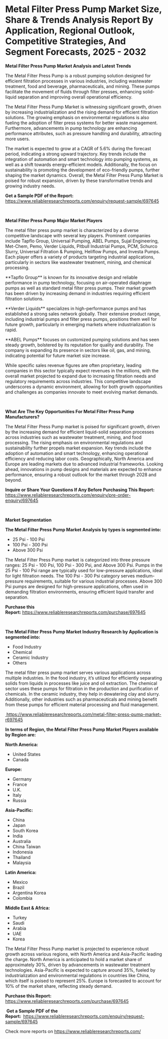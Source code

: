 <p><h1>Metal Filter Press Pump Market Size, Share & Trends Analysis Report By Application, Regional Outlook, Competitive Strategies, And Segment Forecasts, 2025 - 2032</h1></p><p><strong>Metal Filter Press Pump Market Analysis and Latest Trends</strong></p>
<p><p>The Metal Filter Press Pump is a robust pumping solution designed for efficient filtration processes in various industries, including wastewater treatment, food and beverage, pharmaceuticals, and mining. These pumps facilitate the movement of fluids through filter presses, enhancing solid-liquid separation and improving overall operational efficiency. </p><p>The Metal Filter Press Pump Market is witnessing significant growth, driven by increasing industrialization and the rising demand for efficient filtration solutions. The growing emphasis on environmental regulations is also fueling the adoption of filter press systems for better waste management. Furthermore, advancements in pump technology are enhancing performance attributes, such as pressure handling and durability, attracting more users.</p><p>The market is expected to grow at a CAGR of 5.6% during the forecast period, indicating a strong upward trajectory. Key trends include the integration of automation and smart technology into pumping systems, as well as a shift towards energy-efficient models. Additionally, the focus on sustainability is promoting the development of eco-friendly pumps, further shaping the market dynamics. Overall, the Metal Filter Press Pump Market is poised for robust expansion, driven by these transformative trends and growing industry needs.</p></p>
<p><strong>Get a Sample PDF of the Report:&nbsp;</strong> <a href="https://www.reliableresearchreports.com/enquiry/request-sample/697645?utm_campaign=2251&utm_medium=2&utm_source=Github&utm_content=ia&utm_term=23032025&utm_id=metal-filter-press-pump">https://www.reliableresearchreports.com/enquiry/request-sample/697645</a></p>
<p>&nbsp;</p>
<p><strong>Metal Filter Press Pump Major Market Players</strong></p>
<p><p>The metal filter press pump market is characterized by a diverse competitive landscape with several key players. Prominent companies include Tapflo Group, Universal Pumping, ABEL Pumps, Sujal Engineering, Met-Chem, Pemo, Verder Liquids, Pitbull Industrial Pumps, PCM, Schurco Slurry, Universal Filtration & Pumping, Heliflow Pumps, and Investa Pumps. Each player offers a variety of products targeting industrial applications, particularly in sectors like wastewater treatment, mining, and chemical processing.</p><p>**Tapflo Group** is known for its innovative design and reliable performance in pump technology, focusing on air-operated diaphragm pumps as well as standard metal filter press pumps. Their market growth has been driven by increasing demand in industries requiring efficient filtration solutions.</p><p>**Verder Liquids** specializes in high-performance pumps and has established a strong sales network globally. Their extensive product range, including industrial pumps and filter press pumps, positions them well for future growth, particularly in emerging markets where industrialization is rapid.</p><p>**ABEL Pumps** focuses on customized pumping solutions and has seen steady growth, bolstered by its reputation for quality and durability. The company is expanding its presence in sectors like oil, gas, and mining, indicating potential for future market size increase.</p><p>While specific sales revenue figures are often proprietary, leading companies in this sector typically expect revenues in the millions, with the overall market projected to expand due to increasing filtration needs and regulatory requirements across industries. This competitive landscape underscores a dynamic environment, allowing for both growth opportunities and challenges as companies innovate to meet evolving market demands.</p></p>
<p>&nbsp;</p>
<p><strong>What Are The Key Opportunities For Metal Filter Press Pump Manufacturers?</strong></p>
<p><p>The Metal Filter Press Pump market is poised for significant growth, driven by the increasing demand for efficient liquid-solid separation processes across industries such as wastewater treatment, mining, and food processing. The rising emphasis on environmental regulations and sustainability further propels market expansion. Key trends include the adoption of automation and smart technology, enhancing operational efficiency and reducing labor costs. Geographically, North America and Europe are leading markets due to advanced industrial frameworks. Looking ahead, innovations in pump designs and materials are expected to enhance performance, ensuring a robust outlook for the market through 2028 and beyond.</p></p>
<p><strong>Inquire or Share Your Questions If Any Before Purchasing This Report:</strong> <a href="https://www.reliableresearchreports.com/enquiry/pre-order-enquiry/697645?utm_campaign=2251&utm_medium=2&utm_source=Github&utm_content=ia&utm_term=23032025&utm_id=metal-filter-press-pump">https://www.reliableresearchreports.com/enquiry/pre-order-enquiry/697645</a></p>
<p>&nbsp;</p>
<p><strong>Market Segmentation</strong></p>
<p><strong>The Metal Filter Press Pump Market Analysis by types is segmented into:</strong></p>
<p><ul><li>25 Psi - 100 Psi</li><li>100 Psi - 300 Psi</li><li>Above 300 Psi</li></ul></p>
<p><p>The Metal Filter Press Pump market is categorized into three pressure ranges: 25 Psi - 100 Psi, 100 Psi - 300 Psi, and Above 300 Psi. Pumps in the 25 Psi - 100 Psi range are typically used for low-pressure applications, ideal for light filtration needs. The 100 Psi - 300 Psi category serves medium-pressure requirements, suitable for various industrial processes. Above 300 Psi pumps are designed for high-pressure applications, often used in demanding filtration environments, ensuring efficient liquid transfer and separation.</p></p>
<p><strong>Purchase this Report:&nbsp;</strong><a href="https://www.reliableresearchreports.com/purchase/697645?utm_campaign=2251&utm_medium=2&utm_source=Github&utm_content=ia&utm_term=23032025&utm_id=metal-filter-press-pump">https://www.reliableresearchreports.com/purchase/697645</a></p>
<p>&nbsp;</p>
<p><strong>The Metal Filter Press Pump Market Industry Research by Application is segmented into:</strong></p>
<p><ul><li>Food Industry</li><li>Chemical</li><li>Ceramic Industry</li><li>Others</li></ul></p>
<p><p>The metal filter press pump market serves various applications across multiple industries. In the food industry, it’s utilized for efficiently separating solids from liquids in processes like juice and oil extraction. The chemical sector uses these pumps for filtration in the production and purification of chemicals. In the ceramic industry, they help in dewatering clay and slurry. Additionally, other industries such as pharmaceuticals and mining benefit from these pumps for efficient material processing and fluid management.</p></p>
<p><a href="https://www.reliableresearchreports.com/metal-filter-press-pump-market-r697645?utm_campaign=2251&utm_medium=2&utm_source=Github&utm_content=ia&utm_term=23032025&utm_id=metal-filter-press-pump">&nbsp;https://www.reliableresearchreports.com/metal-filter-press-pump-market-r697645</a></p>
<p><strong>In terms of Region, the Metal Filter Press Pump Market Players available by Region are:</strong></p>
<p>
    <p> <strong> North America: </strong>
        <ul>
            <li>United States</li>
            <li>Canada</li>
        </ul>
        </p> 
    <p> <strong> Europe: </strong>
        <ul>
            <li>Germany</li>
            <li>France</li>
            <li>U.K.</li>
            <li>Italy</li>
            <li>Russia</li>
        </ul>
        </p> 
    <p> <strong> Asia-Pacific: </strong>
        <ul>
            <li>China</li>
            <li>Japan</li>
            <li>South Korea</li>
            <li>India</li>
            <li>Australia</li>
            <li>China Taiwan</li>
            <li>Indonesia</li>
            <li>Thailand</li>
            <li>Malaysia</li>
        </ul>
        </p> 
    <p> <strong> Latin America: </strong>
        <ul>
            <li>Mexico</li>
            <li>Brazil</li>
            <li>Argentina Korea</li>
            <li>Colombia</li>
        </ul>
        </p> 
    <p> <strong> Middle East & Africa: </strong>
        <ul>
            <li>Turkey</li>
            <li>Saudi</li>
            <li>Arabia</li>
            <li>UAE</li>
            <li>Korea</li>
        </ul>
    </p>
    </p>
<p><p>The Metal Filter Press Pump market is projected to experience robust growth across various regions, with North America and Asia-Pacific leading the charge. North America is anticipated to hold a market share of approximately 30%, driven by advancements in wastewater treatment technologies. Asia-Pacific is expected to capture around 35%, fueled by industrialization and environmental regulations in countries like China, which itself is poised to represent 25%. Europe is forecasted to account for 10% of the market share, reflecting steady demand.</p></p>
<p><strong>Purchase this Report: </strong><a href="https://www.reliableresearchreports.com/purchase/697645?utm_campaign=2251&utm_medium=2&utm_source=Github&utm_content=ia&utm_term=23032025&utm_id=metal-filter-press-pump">https://www.reliableresearchreports.com/purchase/697645</a></p>
<p>&nbsp;<strong>Get a Sample PDF of the Report:&nbsp;&nbsp;</strong><a href="https://www.reliableresearchreports.com/enquiry/request-sample/697645?utm_campaign=2251&utm_medium=2&utm_source=Github&utm_content=ia&utm_term=23032025&utm_id=metal-filter-press-pump">https://www.reliableresearchreports.com/enquiry/request-sample/697645</a></p>
<p><strong></strong></p>
<p>Check more reports on <a href="https://www.reliableresearchreports.com/?utm_campaign=2251&utm_medium=2&utm_source=Github&utm_content=ia&utm_term=23032025&utm_id=metal-filter-press-pump">https://www.reliableresearchreports.com/</a></p>